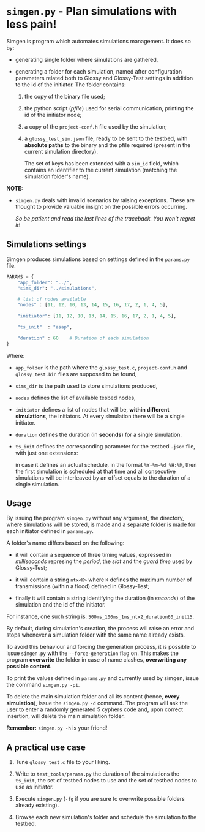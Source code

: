 # `simgen.py` - Plan simulations with less pain!

Simgen is program which automates simulations management.
It does so by:

* generating single folder where simulations are gathered,
* generating a folder for each simulation, named after configuration
  parameters related both to Glossy and Glossy-Test settings in addition
  to the id of the initiator. The folder contains:

  1. the copy of the binary file used;
  2. the python script (*pfile*) used for serial communication, printing
     the id of the initiator node;
  3. a copy of the `project-conf.h` file used by the simulation;
  4. a `glossy_test_sim.json` file, ready to be sent to the testbed, with
     **absolute paths** to the binary and the pfile required (present in the current
     simulation directory).

     The set of keys has been extended with a `sim_id` field, which contains
     an identifier to the current simulation (matching the simulation folder's name).

**NOTE:**

* `simgen.py` deals with invalid scenarios by raising exceptions.
  These are thought to provide valuable insight on the possible errors
  occurring.

  *So be patient and read the last lines of the traceback.*
  *You won't regret it!*


## Simulations settings

Simgen produces simulations based on settings defined in the
`params.py` file.

```python
PARAMS = {
    "app_folder": "../",
    "sims_dir": "../simulations",

    # list of nodes available
    "nodes" : [11, 12, 10, 13, 14, 15, 16, 17, 2, 1, 4, 5],

    "initiator": [11, 12, 10, 13, 14, 15, 16, 17, 2, 1, 4, 5],

    "ts_init"  : "asap",

    "duration" : 60    # Duration of each simulation
}
```

Where:

* `app_folder` is the path where the `glossy_test.c`, `project-conf.h`
    and `glossy_test.bin` files are supposed to be found,

* `sims_dir` is the path used to store simulations produced,

* `nodes` defines the list of available tesbed nodes,

* `initiator` defines a list of nodes that will be, **within different
  simulations**, the initiators. At every simulation there will
  be a single initiator.

* `duration` defines the duration (in **seconds**) for a single
  simulation.

* `ts_init` defines the corresponding parameter for the testbed `.json`
  file, with just one extensions:

  in case it defines an actual schedule, in the format `%Y-%m-%d %H:%M`,
  then the first simulation is scheduled at that time and all
  consecutive simulations will be interleaved by an offset equals
  to the duration of a single simulation.


## Usage

By issuing the program `simgen.py` without any argument,
the directory, where simulations will be stored, is made
and a separate folder is made for each initiator defined in `params.py`.

A folder's name differs based on the following:

* it will contain a sequence of three timing values, expressed
  in *milliseconds* represing the *period*, the *slot* and
  the *guard time* used by Glossy-Test;

* it will contain a string `ntx<K>` where `K` defines the maximum number
  of transmissions (within a flood) defined in Glossy-Test;

* finally it will contain a string identifying the duration (in
  *seconds*) of the simulation and the id of the initiator.

For instance, one such string is:
`500ms_100ms_1ms_ntx2_duration60_init15`.


By default, during simulation's creation, the process will raise
an error and stops whenever a simulation folder with the same
name already exists.

To avoid this behaviour and forcing the generation process, it is
possible to issue `simgen.py` with the `--force-generation` flag on.
This makes the program **overwrite** the folder in case of name clashes,
**overwriting any possible content**.

To print the values defined in `params.py` and currently used
by simgen, issue the command `simgen.py -pi`.

To delete the main simulation folder and all its content (hence,
**every simulation**), issue the `simgen.py -d` command.
The program will ask the user to enter a randomly generated 5 cyphers
code and, upon correct insertion, will delete the main simulation
folder.

**Remember:** `simgen.py -h` is your friend!

## A practical use case

1. Tune `glossy_test.c` file to your liking.
2. Write to `test_tools/params.py` the duration of the simulations
   the `ts_init`, the set of testbed nodes to use and the set
   of testbed nodes to use as initiator.

3. Execute `simgen.py` (`-fg` if you are sure to overwrite possible
   folders already existing).

4. Browse each new simulation's folder and schedule the simulation
   to the testbed.
